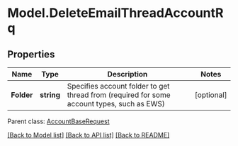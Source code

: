 # Model.DeleteEmailThreadAccountRq
## Properties
Name | Type | Description | Notes
------------ | ------------- | ------------- | -------------
**Folder** | **string** | Specifies account folder to get thread from (required for some account types, such as EWS)              | [optional] 

 Parent class: [AccountBaseRequest](AccountBaseRequest.md)

[[Back to Model list]](README.md#documentation-for-models) [[Back to API list]](README.md#documentation-for-api-endpoints) [[Back to README]](README.md)


